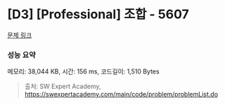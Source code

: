 # [D3] [Professional] 조합 - 5607 

[문제 링크](https://swexpertacademy.com/main/code/problem/problemDetail.do?contestProbId=AWXGKdbqczEDFAUo) 

### 성능 요약

메모리: 38,044 KB, 시간: 156 ms, 코드길이: 1,510 Bytes



> 출처: SW Expert Academy, https://swexpertacademy.com/main/code/problem/problemList.do